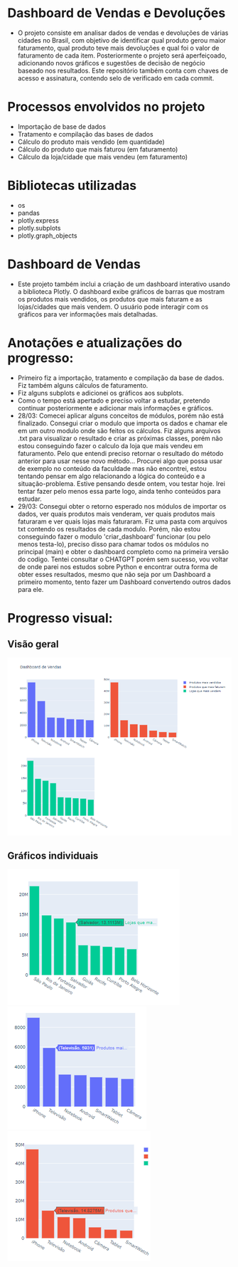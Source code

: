 # Dashboard de Vendas e Devoluções
- O projeto consiste em analisar dados de vendas e devoluções de várias cidades no Brasil, com objetivo de identificar qual produto gerou maior faturamento, qual produto teve mais devoluções e qual foi o valor de faturamento de cada item. Posteriormente o projeto será aperfeiçoado, adicionando novos gráficos e sugestões de decisão de negócio baseado nos resultados. Este repositório também conta com chaves de acesso e assinatura, contendo selo de verificado em cada commit.
# Processos envolvidos no projeto
- Importação de base de dados
- Tratamento e compilação das bases de dados
- Cálculo do produto mais vendido (em quantidade)
- Cálculo do produto que mais faturou (em faturamento)
- Cálculo da loja/cidade que mais vendeu (em faturamento)
# Bibliotecas utilizadas
- os
- pandas
- plotly.express
- plotly.subplots
- plotly.graph_objects
# Dashboard de Vendas
- Este projeto também inclui a criação de um dashboard interativo usando a biblioteca Plotly. O dashboard exibe gráficos de barras que mostram os produtos mais vendidos, os produtos que mais faturam e as lojas/cidades que mais vendem. O usuário pode interagir com os gráficos para ver informações mais detalhadas.
# Anotações e atualizações do progresso:
- Primeiro fiz a importação, tratamento e compilação da base de dados. Fiz também alguns cálculos de faturamento.
- Fiz alguns subplots e adicionei os gráficos aos subplots.
- Como o tempo está apertado e preciso voltar a estudar, pretendo continuar posteriormente e adicionar mais informações e gráficos.
- 28/03: Comecei aplicar alguns conceitos de módulos, porém não está finalizado. Consegui criar o modulo que importa os dados e chamar ele em um outro modulo onde são feitos os cálculos. Fiz alguns arquivos .txt para visualizar o resultado e criar as próximas classes, porém não estou conseguindo fazer o calculo da loja que mais vendeu em faturamento. Pelo que entendi preciso retornar o resultado do método anterior para usar nesse novo método... Procurei algo que possa usar de exemplo no conteúdo da faculdade mas não encontrei, estou tentando pensar em algo relacionando a lógica do conteúdo e a situação-problema. Estive pensando desde ontem, vou testar hoje. Irei tentar fazer pelo menos essa parte logo, ainda tenho conteúdos para estudar.
- 29/03: Consegui obter o retorno esperado nos módulos de importar os dados, ver quais produtos mais venderam, ver quais produtos mais faturaram e ver quais lojas mais faturaram. Fiz uma pasta com arquivos txt contendo os resultados de cada modulo. Porém, não estou conseguindo fazer o modulo 'criar_dashboard' funcionar (ou pelo menos testa-lo), preciso disso para chamar todos os módulos no principal (main) e obter o dashboard completo como na primeira versão do codigo. Tentei consultar o CHATGPT porém sem sucesso, vou voltar de onde parei nos estudos sobre Python e encontrar outra forma de obter esses resultados, mesmo que não seja por um Dashboard a primeiro momento, tento fazer um Dashboard convertendo outros dados para ele.
# Progresso visual:
## Visão geral
![Visão geral](imagens/Dashboard.png)
## Gráficos individuais
![Gráficos individuais](imagens/Dashboard-lojas-que-mais-vendem.png)
![Gráficos individuais](imagens/Dashboard-produtos-mais-vendidos.png)
![Gráficos individuais](imagens/Dashboard-produtos-que-mais-faturaram.png)
